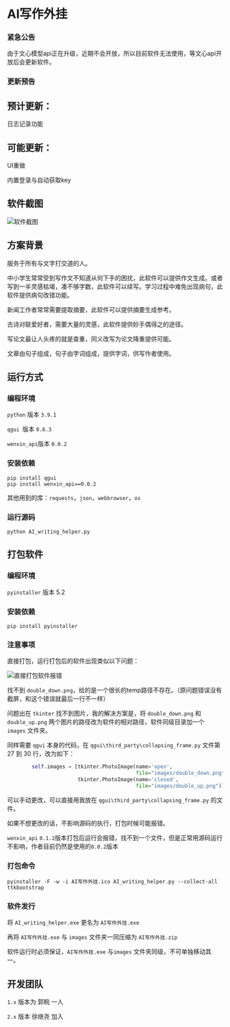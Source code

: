 # AI写作外挂

### 紧急公告

由于文心模型api正在升级，近期不会开放，所以目前软件无法使用，等文心api开放后会更新软件。

### 更新预告

## 预计更新：

日志记录功能
    
## 可能更新：

UI重做

内置登录与自动获取key

## 软件截图

![软件截图](images_doc/软件截图.png)

## 方案背景

服务于所有与文字打交道的人。

中小学生常常受到写作文不知道从何下手的困扰，此软件可以提供作文生成。或者写到一半灵感枯竭，凑不够字数，此软件可以续写。学习过程中难免出现病句，此软件提供病句改错功能。

新闻工作者常常需要提取摘要，此软件可以提供摘要生成参考。

古诗对联爱好者，需要大量的灵感，此软件提供妙手偶得之的途径。

写论文最让人头疼的就是查重，同义改写为论文降重提供可能。

文章由句子组成，句子由字词组成，提供字词，供写作者使用。

## 运行方式

### 编程环境

`python` 版本 `3.9.1`	

`qgui `版本 `0.6.3`

`wenxin_api`版本 `0.0.2`

### 安装依赖

```
pip install qgui
pip install wenxin_api==0.0.2
```

其他用到的库：`requests`，`json`，`webbrowser`，`os`

### 运行源码

```
python AI_writing_helper.py
```

## 打包软件

### 编程环境

`pyinstaller` 版本 5.2

### 安装依赖

```
pip install pyinstaller
```

### 注意事项

直接打包，运行打包后的软件出现类似以下问题：

![直接打包软件报错](images_doc/直接打包软件报错.png)

找不到 `double_down.png`，给的是一个很长的temp路径不存在。（原问题错误没有截屏，和这个错误就最后一行不一样）

问题出在 `tkinter` 找不到图片，我的解决方案是，将 `double_down.png` 和 `double_up.png` 两个图片的路径改为软件的相对路径，软件同级目录加一个 `images` 文件夹。

同样需要 `qgui` 本身的代码，在 `qgui\third_party\collapsing_frame.py` 文件第 27 到 30 行，改为如下：

```python
        self.images = [tkinter.PhotoImage(name='open',
                                          file="images/double_down.png"),
                       tkinter.PhotoImage(name='closed',
                                          file="images/double_up.png")]
```

可以手动更改，可以直接用我放在 `qgui\third_party\collapsing_frame.py` 的文件。

如果不想更改的话，不影响源码的执行，打包时候可能报错。

`wenxin_api` `0.1.2`版本打包后运行会报错，找不到一个文件，但是正常用源码运行不影响，作者目前仍然是使用的`0.0.2`版本

### 打包命令

```
pyinstaller -F -w -i AI写作外挂.ico AI_writing_helper.py --collect-all ttkbootstrap
```

### 软件发行

将 `AI_writing_helper.exe` 更名为 `AI写作外挂.exe`

再将 `AI写作外挂.exe` 与 `images` 文件夹一同压缩为 `AI写作外挂.zip`

软件运行时必须保证，`AI写作外挂.exe` 与`images` 文件夹同级，不可单独移动其一。

## 开发团队

`1.x` 版本为 郭睆 一人

`2.x` 版本 徐继尧 加入
